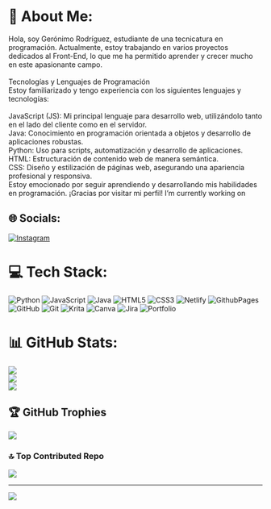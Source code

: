 # 💫 About Me:
Hola, soy Gerónimo Rodríguez, estudiante de una tecnicatura en programación. Actualmente, estoy trabajando en varios proyectos dedicados al Front-End, lo que me ha permitido aprender y crecer mucho en este apasionante campo.<br><br>Tecnologías y Lenguajes de Programación<br>Estoy familiarizado y tengo experiencia con los siguientes lenguajes y tecnologías:<br><br>JavaScript (JS): Mi principal lenguaje para desarrollo web, utilizándolo tanto en el lado del cliente como en el servidor.<br>Java: Conocimiento en programación orientada a objetos y desarrollo de aplicaciones robustas.<br>Python: Uso para scripts, automatización y desarrollo de aplicaciones.<br>HTML: Estructuración de contenido web de manera semántica.<br>CSS: Diseño y estilización de páginas web, asegurando una apariencia profesional y responsiva.<br>Estoy emocionado por seguir aprendiendo y desarrollando mis habilidades en programación. ¡Gracias por visitar mi perfil! I’m currently working on<br>


## 🌐 Socials:
[![Instagram](https://img.shields.io/badge/Instagram-%23E4405F.svg?logo=Instagram&logoColor=white)](https://instagram.com/gero_.r) 

# 💻 Tech Stack:
![Python](https://img.shields.io/badge/python-3670A0?style=for-the-badge&logo=python&logoColor=ffdd54) ![JavaScript](https://img.shields.io/badge/javascript-%23323330.svg?style=for-the-badge&logo=javascript&logoColor=%23F7DF1E) ![Java](https://img.shields.io/badge/java-%23ED8B00.svg?style=for-the-badge&logo=openjdk&logoColor=white) ![HTML5](https://img.shields.io/badge/html5-%23E34F26.svg?style=for-the-badge&logo=html5&logoColor=white) ![CSS3](https://img.shields.io/badge/css3-%231572B6.svg?style=for-the-badge&logo=css3&logoColor=white) ![Netlify](https://img.shields.io/badge/netlify-%23000000.svg?style=for-the-badge&logo=netlify&logoColor=#00C7B7) ![GithubPages](https://img.shields.io/badge/github%20pages-121013?style=for-the-badge&logo=github&logoColor=white) ![GitHub](https://img.shields.io/badge/github-%23121011.svg?style=for-the-badge&logo=github&logoColor=white) ![Git](https://img.shields.io/badge/git-%23F05033.svg?style=for-the-badge&logo=git&logoColor=white) ![Krita](https://img.shields.io/badge/Krita-203759?style=for-the-badge&logo=krita&logoColor=EEF37B) ![Canva](https://img.shields.io/badge/Canva-%2300C4CC.svg?style=for-the-badge&logo=Canva&logoColor=white) ![Jira](https://img.shields.io/badge/jira-%230A0FFF.svg?style=for-the-badge&logo=jira&logoColor=white) ![Portfolio](https://img.shields.io/badge/Portfolio-%23000000.svg?style=for-the-badge&logo=firefox&logoColor=#FF7139)
# 📊 GitHub Stats:
![](https://github-readme-stats.vercel.app/api?username=gero-rodriguez&theme=dark&hide_border=false&include_all_commits=false&count_private=false)<br/>
![](https://github-readme-streak-stats.herokuapp.com/?user=gero-rodriguez&theme=dark&hide_border=false)<br/>
![](https://github-readme-stats.vercel.app/api/top-langs/?username=gero-rodriguez&theme=dark&hide_border=false&include_all_commits=false&count_private=false&layout=compact)

## 🏆 GitHub Trophies
![](https://github-profile-trophy.vercel.app/?username=gero-rodriguez&theme=neon&no-frame=false&no-bg=true&margin-w=4)

### 🔝 Top Contributed Repo
![](https://github-contributor-stats.vercel.app/api?username=gero-rodriguez&limit=5&theme=dark&combine_all_yearly_contributions=true)

---
[![](https://visitcount.itsvg.in/api?id=gero-rodriguez&icon=0&color=0)](https://visitcount.itsvg.in)

<!-- Proudly created with GPRM ( https://gprm.itsvg.in ) -->

